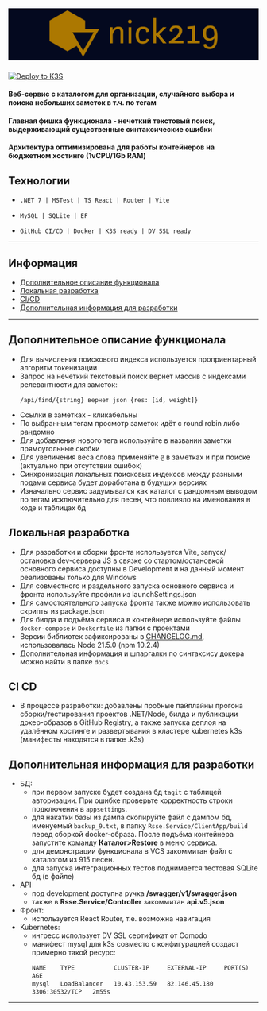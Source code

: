 ![cover.png](docs%2Fcover.png)
---------------------------------------------
[![Deploy to K3S](https://github.com/nicks219/RSSearchEngine/actions/workflows/k3s-deploy.yml/badge.svg)](https://github.com/nicks219/RSSearchEngine/actions/workflows/k3s-deploy.yml)
#### Веб-сервис с каталогом для организации, случайного выбора и поиска небольших заметок в т.ч. по тегам
#### Главная фишка функционала - нечеткий текстовый поиск, выдерживающий существенные синтаксические ошибки
#### Архитектура оптимизирована для работы контейнеров на бюджетном хостинге (1vCPU/1Gb RAM)

## Технологии
* ```text
  .NET 7 | MSTest | TS React | Router | Vite
  ```    
* ```text
  MySQL | SQLite | EF
  ```
* ```text
  GitHub CI/CD | Docker | K3S ready | DV SSL ready
  ```
---------------------------------------------
## Информация

* [Дополнительное описание функционала](#дополнительное-описание-функционала)
* [Локальная разработка](#локальная-разработка)
* [CI/CD](#ci-cd)
* [Дополнительная информация для разработки](#дополнительная-информация-для-разработки)
---------------------------------------------


## Дополнительное описание функционала
* Для вычисления поискового индекса используется проприентарный алгоритм токенизации
* Запрос на нечеткий текстовый поиск вернет массив с индексами релевантности для заметок: 
  ```text
  /api/find/{string} вернет json {res: [id, weight]}
  ```
* Ссылки в заметках - кликабельны
* По выбранным тегам просмотр заметок идёт с round robin либо рандомно
* Для добавления нового тега используйте в названии заметки прямоугольные скобки
* Для увеличения веса слова применяйте ```@``` в заметках и при поиске (актуально при отсутствии ошибок)
* Синхронизация локальных поисковых индексов между разными подами сервиса будет доработана 
в будущих версиях
* Изначально сервис задумывался как каталог с рандомным выводом по тегам исключительно для песен, что повлияло на именования в коде и таблицах бд

## Локальная разработка
* Для разработки и сборки фронта используется Vite, 
запуск/остановка dev-сервера JS в связке со стартом/остановкой основного сервиса доступны в Development
и на данный момент реализованы только для Windows
* Для совместного и раздельного запуска основного сервиса и фронта используйте профили из launchSettings.json
* Для самостоятельного запуска фронта также можно использовать скрипты из package.json
* Для билда и подъёма сервиса в контейнере используйте файлы ```docker-compose``` и ```Dockerfile``` из папки с проектами
* Версии библиотек зафиксированы в [CHANGELOG.md](CHANGELOG.md), использовалась Node 21.5.0 (npm 10.2.4)
* Дополнительная информация и шпаргалки по синтаксису докера можно найти в папке ```docs```

## CI CD
* В процессе разработки: добавлены пробные пайплайны прогона сборки/тестирования проектов .NET/Node, 
  билда и публикации докер-образов в GitHub Registry, а также запуска деплоя на удалённом хостинге 
  и развертывания в кластере kubernetes k3s (манифесты находятся в папке .k3s)

## Дополнительная информация для разработки
* БД:
  - при первом запуске будет создана бд `tagit` с таблицей авторизации. При ошибке проверьте корректность строки подключения в `appsettings`.
  - для накатки базы из дампа скопируйте файл с дампом бд, именуемый `backup_9.txt`, в папку `Rsse.Service/ClientApp/build` перед сборкой docker-образа.
    После подъёма контейнера запустите команду **Каталог>Restore** в меню сервиса.
  - для демонстрации функционала в VCS закоммитан файл с каталогом из 915 песен.
  - для запуска интеграционных тестов поднимается тестовая SQLite бд (в файле)
* API
  - под development доступна ручка **/swagger/v1/swagger.json**
  - также в **Rsse.Service/Controller** закоммитан **api.v5.json**
* Фронт:
  - используется React Router, т.е. возможна навигация
* Kubernetes:
    - ингресс использует DV SSL сертификат от Comodo
    - манифест mysql для k3s совместо с конфигурацией создаст примерно такой ресурс:
      ```text
      NAME    TYPE           CLUSTER-IP     EXTERNAL-IP     PORT(S)          AGE
      mysql   LoadBalancer   10.43.153.59   82.146.45.180   3306:30532/TCP   2m55s
      ```
--------------------------------------------------

